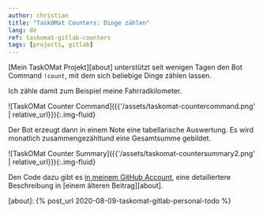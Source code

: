 ```yaml
---
author: christian
title: "TaskOMat Counters: Dinge zählen"
lang: de
ref: taskomat-gitlab-counters
tags: [projects, gitlab]
---
```


[Mein TaskOMat Projekt][about]
unterstützt seit wenigen Tagen den Bot Command `!count`, mit dem sich beliebige
Dinge zählen lassen.

Ich zähle damit zum Beispiel meine Fahrradkilometer.

![TaskOMat Counter Command]({{'/assets/taskomat-countercommand.png' | relative_url}}){:.img-fluid}

Der Bot erzeugt dann in einem Note eine tabellarische Auswertung.
Es wird monatlich zusammengezähltund eine Gesamtsumme gebildet.

![TaskOMat Counter Summary]({{'/assets/taskomat-countersummary2.png' | relative_url}}){:.img-fluid}

Den Code dazu gibt es [in meinem GitHub Account][taskomat], eine detailiertere Beschreibung
in [einem älteren Beitrag][about].

[taskomat]: https://github.com/perryflynn/taskomat
[about]: {% post_url 2020-08-09-taskomat-gitlab-personal-todo %}
